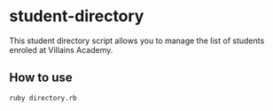 # student-directory

This student directory script allows you to manage the list of students enroled at Villains Academy.

## How to use
```
ruby directory.rb
```
